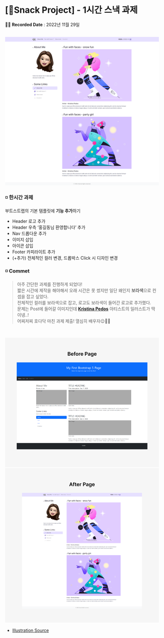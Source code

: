 # [🍪Snack Project] - 1시간 스낵 과제

✍🏻 **Recorded Date** : 2022년 11월 29일
<br><br>

<img src="./img/minip2_01.png"><br>

### ◽ 한시간 과제

부트스트랩의 기본 템플릿에 **기능 추가**하기

- Header 로고 추가
- Header 우측 ‘홍길동님 환영합니다’ 추가
- Nav 드롭다운 추가
- 이미지 삽입
- 아이콘 삽입
- Footer 카피라이트 추가
- (+추가) 전체적인 컬러 변경, 드롭박스 Click 시 디자인 변경

### ◽ Commet

> 아주 간단한 과제를 진행하게 되었다!<br>
> 짧은 시간에 제작을 해야해서 오래 시간은 못 썼지만 일단 왜인지 **보라색**으로 컨셉을 잡고 싶었다.<br>
> 전체적인 컬러를 보라색으로 잡고, 로고도 보라색이 들어간 로고로 추가했다.<br>
> 문제는 Post에 들어갈 이미지인데 [**Kristina Pedos**](https://www.behance.net/13chrisart) 아티스트의 일러스트가 딱이넹..!<br>
> 어찌저찌 호다닥 마친 과제 제출! 열심히 배우자😉✋🏻

<br>

<img src="./img/minip2_03.png"><br>
<img src="./img/minip2_04.png"><br>

- [Illustration Source](https://www.behance.net/13chrisart)
